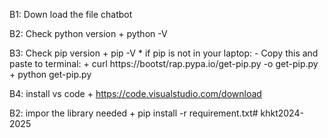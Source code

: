 B1: Down load the file chatbot 

B2: Check python version 
    + python -V

B3: Check pip version
    + pip -V
    * if pip is not in your laptop:
        - Copy this and paste to terminal:
        + curl https://bootst/rap.pypa.io/get-pip.py -o get-pip.py
        + python get-pip.py

B4: install vs code
    + https://code.visualstudio.com/download

B2: impor the library needed
    + pip install -r requirement.txt# khkt2024-2025
